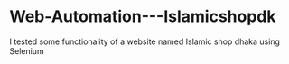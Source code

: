 # Web-Automation---Islamicshopdk
I tested some functionality of a website named Islamic shop dhaka using Selenium
